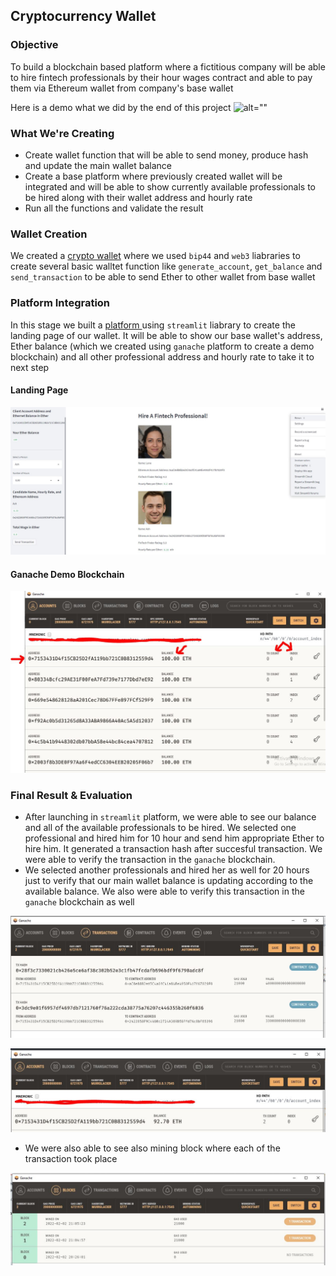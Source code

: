 ## Cryptocurrency Wallet

### Objective

To build a blockchain based platform where a fictitious company will be able to hire fintech professionals by their hour wages contract and able to pay them via Ethereum wallet from company's base wallet

Here is a demo what we did by the end of this project
![alt=""](https://github.com/Ashfaque-Rahman/blockchain_wallet/blob/main/Images/0.fully_functional_wallet.gif)


### What We're Creating
* Create wallet function that will be able to send money, produce hash and update the main wallet balance
* Create a base platform where previously created wallet will be integrated and will be able to show currently available professionals to be hired along with their wallet address and hourly rate
* Run all the functions and validate the result

### Wallet Creation
We created a [crypto wallet](https://github.com/Ashfaque-Rahman/blockchain_wallet/blob/main/crypto_wallet.py) where we used `bip44` and `web3` liabraries to create several basic walltet function like `generate_account`, `get_balance` and `send_transaction` to be able to send Ether to other wallet from base wallet

### Platform Integration
In this stage we built a [platform ](https://github.com/Ashfaque-Rahman/blockchain_wallet/blob/main/fintech_finder.py) using `streamlit` liabrary to create the landing page of our wallet. It will be able to show our base wallet's address, Ether balance (which we created using `ganache` platform to create a demo blockchain) and all other professional address and hourly rate to take it to next step

#### Landing Page
![alt=""](https://github.com/Ashfaque-Rahman/blockchain_wallet/blob/main/Images/1.streamlit_initialization.JPG)

#### Ganache Demo Blockchain
![alt=""](https://github.com/Ashfaque-Rahman/blockchain_wallet/blob/main/Images/2.ganache_initialization.JPG)

### Final Result & Evaluation
* After launching in `streamlit` platform, we were able to see our balance and all of the available professionals to be hired. We selected one professional and hired him for 10 hour and send him appropriate Ether to hire him. It generated a transaction hash after succesful transaction. We were able to verify the transaction in the `ganache` blockchain.
* We selected another professionals and hired her as well for 20 hours just to verify that our main wallet balance is updating according to the available balance. We also were able to verify this transaction in the `ganache` blockchain as well

![alt=""](https://github.com/Ashfaque-Rahman/blockchain_wallet/blob/main/Images/3.tx_hash.JPG)

![alt=""](https://github.com/Ashfaque-Rahman/blockchain_wallet/blob/main/Images/4.ganache_balance_final.JPG)

* We were also able to see also mining block where each of the transaction took place

![alt=""](https://github.com/Ashfaque-Rahman/blockchain_wallet/blob/main/Images/5.mining_block.JPG)
